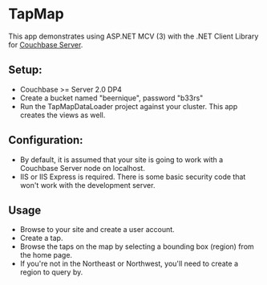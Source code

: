 ﻿TapMap
=======

This app demonstrates using ASP.NET MCV (3) with the .NET Client Library for [Couchbase Server](http://couchbase.com).

## Setup:

* Couchbase >= Server 2.0 DP4 
* Create a bucket named "beernique", password "b33rs"
* Run the TapMapDataLoader project against your cluster.  This app creates the views as well.

## Configuration:

* By default, it is assumed that your site is going to work with a Couchbase Server node on localhost.	
* IIS or IIS Express is required.  There is some basic security code that won't work with the development server.

## Usage

* Browse to your site and create a user account.
* Create a tap.  
* Browse the taps on the map by selecting a bounding box (region) from the home page.
* If you're not in the Northeast or Northwest, you'll need to create a region to query by.

